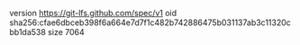 version https://git-lfs.github.com/spec/v1
oid sha256:cfae6dbceb398f6a664e7d7f1c482b742886475b031137ab3c11320cbb1da538
size 7064
